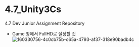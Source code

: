 # 4.7_Unity3Cs
 4.7 Dev Junior Assignment Repository

 
* Game 창에서 FullHD로 설정할 것
![160330756-4c0cb75b-c65a-4793-af37-318e90badb4c](https://user-images.githubusercontent.com/89832796/161508400-a04a97d0-d3b3-4f2f-ad61-2774d5288fcd.png)
